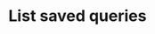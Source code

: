 ---
title: List saved queries
excerpt: >-
  List saved queries associated with a dataset. Query definitions will be
  returned, not the query results. To retrieve query results use
  `GET:/queries/{id}/results`.
api:
  file: data-world.json
  operationId: getDatasetQueries
hidden: false
---